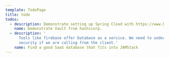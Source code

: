 ```yaml
---
template: TodoPage
title: todo
todos:
  - description: Demonstrate setting up Spring Cloud with https://www.hashicorp.com/products/vault.
    name: Demonstrate Vault from hashicorp.
  - description: '
      Tools like firebase offer Database as a service. We need to understand
      security if we are calling from the client.'
    name: Find a good SaaS database that fits into JAMStack
---
```

